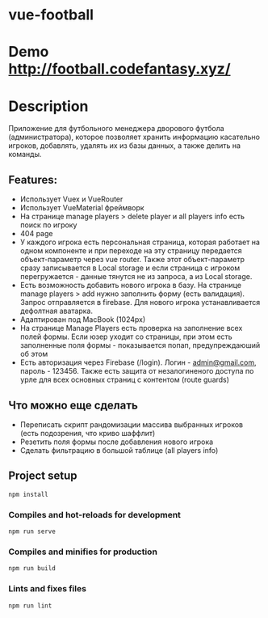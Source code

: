 # vue-football
# Demo http://football.codefantasy.xyz/
# Description
Приложение для футбольного менеджера дворового футбола (администратора), которое позволяет хранить информацию касательно игроков, добавлять, удалять их из базы данных, а также делить на команды.


## Features:
- Использует Vuex и VueRouter 
- Использует VueMaterial фреймворк
- На странице manage players > delete player и all players info есть поиск по игроку
- 404 page
- У каждого игрока есть персональная страница, которая работает на одном компоненте и при переходе на эту страницу передается объект-параметр через vue router. Также этот объект-параметр сразу записывается в Local storage и если страница с игроком перегружается - данные тянутся не из запроса, а из Local storage.
- Есть возможность добавить нового игрока в базу. На странице manage players > add нужно заполнить форму (есть валидация). Запрос отправляется в firebase. Для нового игрока устанавливается дефолтная аватарка.
- Адаптирован под MacBook (1024px)
- На странице Manage Players есть проверка на заполнение всех полей формы. Если юзер уходит со страницы, при этом есть заполненные поля формы - показывается попап, предупреждаюший об этом
- Есть авторизация через Firebase (/login). Логин - admin@gmail.com, пароль - 123456. Также есть защита от незалогиненого доступа по урле для всех основных страниц с контентом (route guards)
## Что можно еще сделать
- Переписать скрипт рандомизации массива выбранных игроков (есть подозрения, что криво шаффлит)
- Резетить поля формы после добавления нового игрока
- Сделать фильтрацию в большой таблице (all players info)


## Project setup
```
npm install
```

### Compiles and hot-reloads for development
```
npm run serve
```

### Compiles and minifies for production
```
npm run build
```

### Lints and fixes files
```
npm run lint
```
